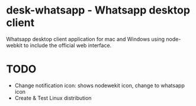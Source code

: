 # desk-whatsapp - Whatsapp desktop client

Whatsapp desktop client application for mac and Windows using node-webkit to include the official web interface.

TODO
====

* Change notification icon: shows nodewekit icon, change to whatsapp icon
* Create & Test Linux distribution
